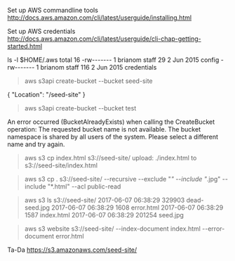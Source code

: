 
Set up AWS commandline tools
http://docs.aws.amazon.com/cli/latest/userguide/installing.html

Set up AWS credentials
http://docs.aws.amazon.com/cli/latest/userguide/cli-chap-getting-started.html

ls -l $HOME/.aws
total 16
-rw-------  1 brianom  staff   29  2 Jun  2015 config
-rw-------  1 brianom  staff  116  2 Jun  2015 credentials


> aws s3api create-bucket --bucket seed-site

{
    "Location": "/seed-site"
}

> aws s3api create-bucket --bucket test

An error occurred (BucketAlreadyExists) when calling the CreateBucket operation: The requested bucket name is not available. The bucket namespace is shared by all users of the system. Please select a different name and try again.

> aws s3 cp index.html s3://seed-site/
upload: ./index.html to s3://seed-site/index.html

> aws s3 cp . s3://seed-site/ --recursive --exclude "*" --include "*.jpg" --include "*.html" --acl public-read

> aws s3 ls s3://seed-site/
2017-06-07 06:38:29     329903 dead-seed.jpg
2017-06-07 06:38:29       1608 error.html
2017-06-07 06:38:29       1587 index.html
2017-06-07 06:38:29     201254 seed.jpg



> aws s3 website s3://seed-site/ --index-document index.html --error-document error.html

Ta-Da
https://s3.amazonaws.com/seed-site/
